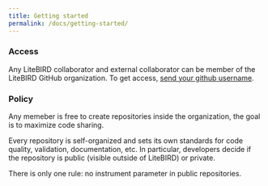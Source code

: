 ```yaml
---
title: Getting started
permalink: /docs/getting-started/
---
```


### Access
Any LiteBIRD collaborator and external collaborator can be member of the LiteBIRD
GitHub organization. To get access, <a href="mailto:{{ site.email | encode_email }}?{{ site.access_request_template }}">send your github username</a>.


### Policy
Any memeber is free to create repositories inside the organization, the
goal is to maximize code sharing.

Every repository is self-organized and sets its own standards for code quality, validation,
documentation, etc. In particular, developers decide if the repository is public (visible
outside of LiteBIRD) or private.

There is only one rule: no instrument parameter in public repositories.
